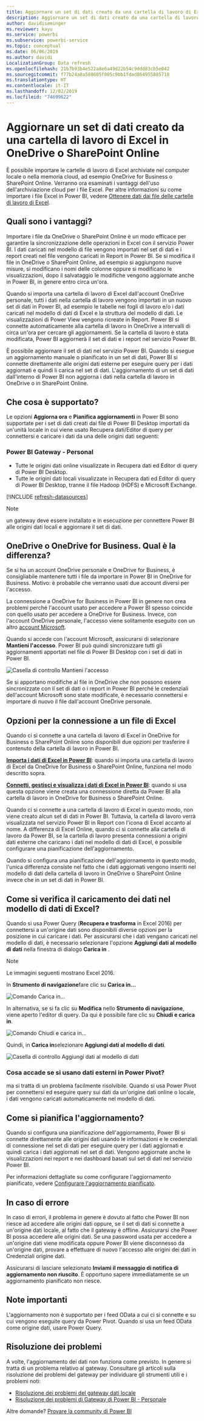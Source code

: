 ```yaml
---
title: Aggiornare un set di dati creato da una cartella di lavoro di Excel - cloud
description: Aggiornare un set di dati creato da una cartella di lavoro di Excel in OneDrive o SharePoint Online
author: davidiseminger
ms.reviewer: kayu
ms.service: powerbi
ms.subservice: powerbi-service
ms.topic: conceptual
ms.date: 06/06/2019
ms.author: davidi
LocalizationGroup: Data refresh
ms.openlocfilehash: 21b7b93b4e522a8e6a49d22b54c9ddd83cb5e042
ms.sourcegitcommit: f77b24a8a588605f005c9bb1fdad864955885718
ms.translationtype: HT
ms.contentlocale: it-IT
ms.lasthandoff: 12/02/2019
ms.locfileid: "74699622"
---
```

# <a name="refresh-a-dataset-created-from-an-excel-workbook-on-onedrive-or-sharepoint-online"></a>Aggiornare un set di dati creato da una cartella di lavoro di Excel in OneDrive o SharePoint Online

È possibile importare le cartelle di lavoro di Excel archiviate nel computer locale o nella memoria cloud, ad esempio OneDrive for Business o SharePoint Online. Verranno ora esaminati i vantaggi dell'uso dell'archiviazione cloud per i file Excel. Per altre informazioni su come importare i file Excel in Power BI, vedere [Ottenere dati dai file delle cartelle di lavoro di Excel](service-excel-workbook-files.md).

## <a name="what-are-the-advantages"></a>Quali sono i vantaggi?

Importare i file da OneDrive o SharePoint Online è un modo efficace per garantire la sincronizzazione delle operazioni in Excel con il servizio Power BI. I dati caricati nel modello di file vengono importati nel set di dati e i report creati nel file vengono caricati in Report in Power BI. Se si modifica il file in OneDrive o SharePoint Online, ad esempio si aggiungono nuove misure, si modificano i nomi delle colonne oppure si modificano le visualizzazioni, dopo il salvataggio le modifiche vengono aggiornate anche in Power BI, in genere entro circa un'ora.

Quando si importa una cartella di lavoro di Excel dall'account OneDrive personale, tutti i dati nella cartella di lavoro vengono importati in un nuovo set di dati in Power BI, ad esempio le tabelle nei fogli di lavoro e/o i dati caricati nel modello di dati di Excel e la struttura del modello di dati. Le visualizzazioni di Power View vengono ricreate in Report. Power BI si connette automaticamente alla cartella di lavoro in OneDrive a intervalli di circa un'ora per cercare gli aggiornamenti. Se la cartella di lavoro è stata modificata, Power BI aggiornerà il set di dati e i report nel servizio Power BI.

È possibile aggiornare il set di dati nel servizio Power BI. Quando si esegue un aggiornamento manuale o pianificato in un set di dati, Power BI si connette direttamente alle origini dati esterne per eseguire query per i dati aggiornati e quindi li carica nel set di dati. L'aggiornamento di un set di dati dall'interno di Power BI non aggiorna i dati nella cartella di lavoro in OneDrive o in SharePoint Online. 

## <a name="whats-supported"></a>Che cosa è supportato?

Le opzioni **Aggiorna ora** e **Pianifica aggiornamenti** in Power BI sono supportate per i set di dati creati dai file di Power BI Desktop importati da un'unità locale in cui viene usato Recupera dati/Editor di query per connettersi e caricare i dati da una delle origini dati seguenti:  

### <a name="power-bi-gateway---personal"></a>Power BI Gateway - Personal

* Tutte le origini dati online visualizzate in Recupera dati ed Editor di query di Power BI Desktop.
* Tutte le origini dati locali visualizzate in Recupera dati ed Editor di query di Power BI Desktop, tranne il file Hadoop (HDFS) e Microsoft Exchange.

<!-- Refresh Data sources-->
[!INCLUDE [refresh-datasources](./includes/refresh-datasources.md)]

> [!NOTE]
> un gateway deve essere installato e in esecuzione per connettere Power BI alle origini dati locali e aggiornare il set di dati.
>
>

## <a name="onedrive-or-onedrive-for-business-whats-the-difference"></a>OneDrive o OneDrive for Business. Qual è la differenza?

Se si ha un account OneDrive personale e OneDrive for Business, è consigliabile mantenere tutti i file da importare in Power BI in OneDrive for Business. Motivo: è probabile che verranno usati due account diversi per l'accesso.

La connessione a OneDrive for Business in Power BI in genere non crea problemi perché l'account usato per accedere a Power BI spesso coincide con quello usato per accedere a OneDrive for Business. Invece, con l'account OneDrive personale, l'accesso viene solitamente eseguito con un altro [account Microsoft](https://account.microsoft.com).

Quando si accede con l'account Microsoft, assicurarsi di selezionare **Mantieni l'accesso**. Power BI può quindi sincronizzare tutti gli aggiornamenti apportati nel file di Power BI Desktop con i set di dati in Power BI.  

![Casella di controllo Mantieni l'accesso](media/refresh-excel-file-onedrive/refresh_signin_keepmesignedin.png)

Se si apportano modifiche al file in OneDrive che non possono essere sincronizzate con il set di dati o i report in Power BI perché le credenziali dell'account Microsoft sono state modificate, è necessario connettersi e importare di nuovo il file dall'account OneDrive personale.

## <a name="options-for-connecting-to-excel-file"></a>Opzioni per la connessione a un file di Excel

Quando ci si connette a una cartella di lavoro di Excel in OneDrive for Business o SharePoint Online sono disponibili due opzioni per trasferire il contenuto della cartella di lavoro in Power BI.

[**Importa i dati di Excel in Power BI**](service-excel-workbook-files.md#import-or-connect-to-an-excel-workbook-from-power-bi): quando si importa una cartella di lavoro di Excel da OneDrive for Business o SharePoint Online, funziona nel modo descritto sopra.

[**Connetti, gestisci e visualizza i dati di Excel in Power BI**](service-excel-workbook-files.md#one-excel-workbook--two-ways-to-use-it): quando si usa questa opzione viene creata una connessione diretta da Power BI alla cartella di lavoro in OneDrive for Business o SharePoint Online.

Quando ci si connette a una cartella di lavoro di Excel in questo modo, non viene creato alcun set di dati in Power BI. Tuttavia, la cartella di lavoro verrà visualizzata nel servizio Power BI in Report con l'icona di Excel accanto al nome. A differenza di Excel Online, quando ci si connette alla cartella di lavoro da Power BI, se la cartella di lavoro presenta connessioni a origini dati esterne che caricano i dati nel modello di dati di Excel, è possibile configurare una pianificazione dell'aggiornamento.

Quando si configura una pianificazione dell'aggiornamento in questo modo, l'unica differenza consiste nel fatto che i dati aggiornati vengono inseriti nel modello di dati della cartella di lavoro in OneDrive o SharePoint Online invece che in un set di dati in Power BI.

## <a name="how-do-i-make-sure-data-is-loaded-to-the-excel-data-model"></a>Come si verifica il caricamento dei dati nel modello di dati di Excel?

Quando si usa Power Query (**Recupera e trasforma** in Excel 2016) per connettersi a un'origine dati sono disponibili diverse opzioni per la posizione in cui caricare i dati. Per assicurarsi che i dati vengano caricati nel modello di dati, è necessario selezionare l'opzione **Aggiungi dati al modello di dati** nella finestra di dialogo **Carica in** .

> [!NOTE]
> Le immagini seguenti mostrano Excel 2016.
>
>

In **Strumento di navigazione**fare clic su **Carica in…**  

![Comando Carica in...](media/refresh-excel-file-onedrive/refresh_loadtodm_1.png)

In alternativa, se si fa clic su **Modifica** nello **Strumento di navigazione**, viene aperto l'editor di query. Da qui è possibile fare clic su **Chiudi e carica in**.  

![Comando Chiudi e carica in...](media/refresh-excel-file-onedrive/refresh_loadtodm_2.png)

Quindi, in **Carica in**selezionare **Aggiungi dati al modello di dati**.  

![Casella di controllo Aggiungi dati al modello di dati](media/refresh-excel-file-onedrive/refresh_loadtodm_3.png)

### <a name="what-if-i-use-get-external-data-in-power-pivot"></a>Cosa accade se si usano dati esterni in Power Pivot?

ma si tratta di un problema facilmente risolvibile. Quando si usa Power Pivot per connettersi ed eseguire query sui dati da un'origine dati online o locale, i dati vengono caricati automaticamente nel modello di dati.

## <a name="how-do-i-schedule-refresh"></a>Come si pianifica l'aggiornamento?

Quando si configura una pianificazione dell'aggiornamento, Power BI si connette direttamente alle origini dati usando le informazioni e le credenziali di connessione nel set di dati per eseguire query per i dati aggiornati e quindi carica i dati aggiornati nel set di dati. Vengono aggiornate anche le visualizzazioni nei report e nei dashboard basati sul set di dati nel servizio Power BI.

Per informazioni dettagliate su come configurare l'aggiornamento pianificato, vedere [Configurare l'aggiornamento pianificato](refresh-scheduled-refresh.md).

## <a name="when-things-go-wrong"></a>In caso di errore

In caso di errori, il problema in genere è dovuto al fatto che Power BI non riesce ad accedere alle origini dati oppure, se il set di dati si connette a un'origine dati locale, al fatto che il gateway è offline. Assicurarsi che Power BI possa accedere alle origini dati. Se una password usata per accedere a un'origine dati viene modificata oppure Power BI viene disconnesso da un'origine dati, provare a effettuare di nuovo l'accesso alle origini dei dati in Credenziali origine dati.

Assicurarsi di lasciare selezionato **Inviami il messaggio di notifica di aggiornamento non riuscito**. È opportuno sapere immediatamente se un aggiornamento pianificato non riesce.

## <a name="important-notes"></a>Note importanti

L'aggiornamento non è supportato per i feed OData a cui ci si connette e su cui vengono eseguite query da Power Pivot. Quando si usa un feed OData come origine dati, usare Power Query.

## <a name="troubleshooting"></a>Risoluzione dei problemi

A volte, l'aggiornamento dei dati non funziona come previsto. In genere si tratta di un problema relativo al gateway. Consultare gli articoli sulla risoluzione dei problemi del gateway per individuare gli strumenti utili e i problemi noti:

- [Risoluzione dei problemi del gateway dati locale](service-gateway-onprem-tshoot.md)
- [Risoluzione dei problemi di Gateway di Power BI - Personale](service-admin-troubleshooting-power-bi-personal-gateway.md)

Altre domande? [Provare la community di Power BI](https://community.powerbi.com/)

